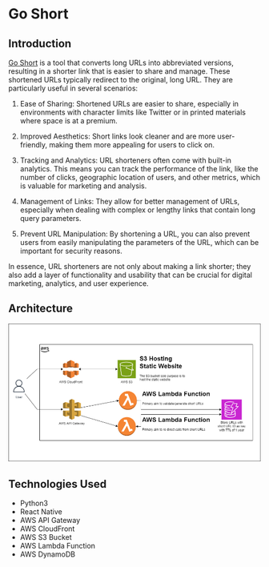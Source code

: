 # Go Short

## Introduction
[Go Short](https://shrt.bitsar.net) is a tool that converts long URLs into abbreviated versions, resulting in a shorter link that is easier to share and manage. These shortened URLs typically redirect to the original, long URL. They are particularly useful in several scenarios:

1. Ease of Sharing: Shortened URLs are easier to share, especially in environments with character limits like Twitter or in printed materials where space is at a premium.

2. Improved Aesthetics: Short links look cleaner and are more user-friendly, making them more appealing for users to click on.

3. Tracking and Analytics: URL shorteners often come with built-in analytics. This means you can track the performance of the link, like the number of clicks, geographic location of users, and other metrics, which is valuable for marketing and analysis.

4. Management of Links: They allow for better management of URLs, especially when dealing with complex or lengthy links that contain long query parameters.

5. Prevent URL Manipulation: By shortening a URL, you can also prevent users from easily manipulating the parameters of the URL, which can be important for security reasons.

In essence, URL shorteners are not only about making a link shorter; they also add a layer of functionality and usability that can be crucial for digital marketing, analytics, and user experience.

## Architecture

![AWS Architecture Diagram](go-short.png)

## Technologies Used

- Python3
- React Native
- AWS API Gateway
- AWS CloudFront
- AWS S3 Bucket
- AWS Lambda Function
- AWS DynamoDB
